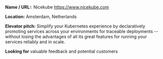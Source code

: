 **Name / URL:**: Nicekube https://www.nicekube.com
 
**Location:** Amsterdam, Netherlands
 
**Elevator pitch:**
Simplify your Kubernetes experience by declaratively promoting services across your environments for traceable deployments 
-- without losing the advantages of all its great features for running your services reliably and in scale.
 
**Looking for** valuable feedback and potential customers